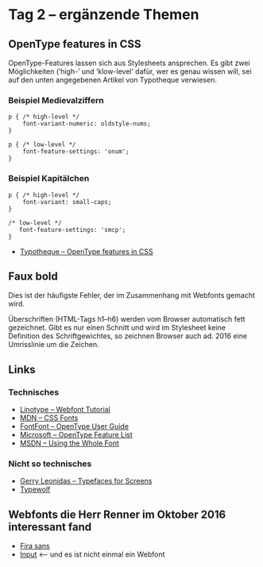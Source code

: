# Tag 2 – ergänzende Themen

## OpenType features in CSS

OpenType-Features lassen sich aus Stylesheets ansprechen. Es gibt zwei Möglichkeiten (‘high-’ und ‘klow-level’ dafür, wer es genau wissen will, sei auf den unten angegebenen Artikel von Typotheque verwiesen.

### Beispiel Medievalziffern

```
p { /* high-level */
    font-variant-numeric: oldstyle-nums;
}

p { /* low-level */
    font-feature-settings: 'onum';
}
```

### Beispiel Kapitälchen

```
p { /* high-level */
    font-variant: small-caps;
}

/* low-level */
   font-feature-settings: 'smcp'; 
}
```

* [Typotheque – OpenType features in CSS](https://www.typotheque.com/articles/opentype_features_in_css)

## Faux bold

Dies ist der häufigste Fehler, der im Zusammenhang mit Webfonts gemacht wird.

Überschriften (HTML-Tags h1–h6) werden vom Browser automatisch fett gezeichnet. Gibt es nur einen Schnitt und wird im Stylesheet keine Definition des Schriftgewichtes, so zeichnen Browser auch ad. 2016 eine Umrisslinie um die Zeichen.

## Links

### Technisches

* [Linotype – Webfont Tutorial](https://www.linotype.com/de/7027/webfonts-tutorial.html)
* [MDN – CSS Fonts](https://developer.mozilla.org/en-US/docs/Web/CSS/CSS_Fonts)
* [FontFont – OpenType User Guide](https://www.fontfont.com/staticcontent/downloads/FF_OT_User_Guide.pdf)
* [Microsoft – OpenType Feature List](https://www.microsoft.com/typography/otspec/featurelist.htm)
* [MSDN – Using the Whole Font](https://blogs.msdn.microsoft.com/ie/2012/01/09/css-corner-using-the-whole-font/)

### Nicht so technisches

* [Gerry Leonidas – Typefaces for Screens](https://vimeo.com/108336615)
* [Typewolf](http://typewolf.com)

## Webfonts die Herr Renner im Oktober 2016 interessant fand

* [Fira sans](https://mozilla.github.io/Fira/)
* [Input](http://input.fontbureau.com/info/) <— und es ist nicht einmal ein Webfont
